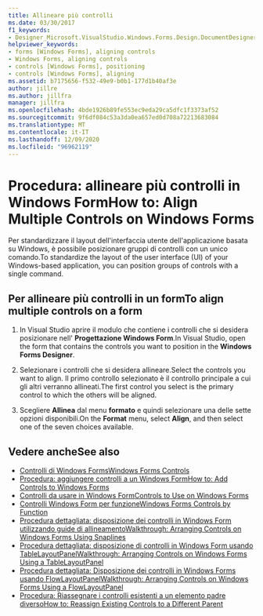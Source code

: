 ```yaml
---
title: Allineare più controlli
ms.date: 03/30/2017
f1_keywords:
- Designer_Microsoft.VisualStudio.Windows.Forms.Design.DocumentDesigner
helpviewer_keywords:
- forms [Windows Forms], aligning controls
- Windows Forms, aligning controls
- controls [Windows Forms], positioning
- controls [Windows Forms], aligning
ms.assetid: b7175656-f532-49e9-b0b1-177d1b40af3e
author: jillre
ms.author: jillfra
manager: jillfra
ms.openlocfilehash: 4bde1926b89fe553ec9eda29ca5dfc1f3373af52
ms.sourcegitcommit: 9f6df084c53a3da0ea657ed0d708a72213683084
ms.translationtype: MT
ms.contentlocale: it-IT
ms.lasthandoff: 12/09/2020
ms.locfileid: "96962119"
---
```

# <a name="how-to-align-multiple-controls-on-windows-forms"></a><span data-ttu-id="cbc69-102">Procedura: allineare più controlli in Windows Form</span><span class="sxs-lookup"><span data-stu-id="cbc69-102">How to: Align Multiple Controls on Windows Forms</span></span>

<span data-ttu-id="cbc69-103">Per standardizzare il layout dell'interfaccia utente dell'applicazione basata su Windows, è possibile posizionare gruppi di controlli con un unico comando.</span><span class="sxs-lookup"><span data-stu-id="cbc69-103">To standardize the layout of the user interface (UI) of your Windows-based application, you can position groups of controls with a single command.</span></span>

## <a name="to-align-multiple-controls-on-a-form"></a><span data-ttu-id="cbc69-104">Per allineare più controlli in un form</span><span class="sxs-lookup"><span data-stu-id="cbc69-104">To align multiple controls on a form</span></span>

1. <span data-ttu-id="cbc69-105">In Visual Studio aprire il modulo che contiene i controlli che si desidera posizionare nell' **Progettazione Windows Form**.</span><span class="sxs-lookup"><span data-stu-id="cbc69-105">In Visual Studio, open the form that contains the controls you want to position in the **Windows Forms Designer**.</span></span>

2. <span data-ttu-id="cbc69-106">Selezionare i controlli che si desidera allineare.</span><span class="sxs-lookup"><span data-stu-id="cbc69-106">Select the controls you want to align.</span></span> <span data-ttu-id="cbc69-107">Il primo controllo selezionato è il controllo principale a cui gli altri verranno allineati.</span><span class="sxs-lookup"><span data-stu-id="cbc69-107">The first control you select is the primary control to which the others will be aligned.</span></span>

3. <span data-ttu-id="cbc69-108">Scegliere **Allinea** dal menu **formato** e quindi selezionare una delle sette opzioni disponibili.</span><span class="sxs-lookup"><span data-stu-id="cbc69-108">On the **Format** menu, select **Align**, and then select one of the seven choices available.</span></span>

## <a name="see-also"></a><span data-ttu-id="cbc69-109">Vedere anche</span><span class="sxs-lookup"><span data-stu-id="cbc69-109">See also</span></span>

- [<span data-ttu-id="cbc69-110">Controlli di Windows Forms</span><span class="sxs-lookup"><span data-stu-id="cbc69-110">Windows Forms Controls</span></span>](index.md)
- [<span data-ttu-id="cbc69-111">Procedura: aggiungere controlli a un Windows Form</span><span class="sxs-lookup"><span data-stu-id="cbc69-111">How to: Add Controls to Windows Forms</span></span>](how-to-add-controls-to-windows-forms.md)
- [<span data-ttu-id="cbc69-112">Controlli da usare in Windows Form</span><span class="sxs-lookup"><span data-stu-id="cbc69-112">Controls to Use on Windows Forms</span></span>](controls-to-use-on-windows-forms.md)
- [<span data-ttu-id="cbc69-113">Controlli Windows Form per funzione</span><span class="sxs-lookup"><span data-stu-id="cbc69-113">Windows Forms Controls by Function</span></span>](windows-forms-controls-by-function.md)
- [<span data-ttu-id="cbc69-114">Procedura dettagliata: disposizione dei controlli in Windows Form utilizzando guide di allineamento</span><span class="sxs-lookup"><span data-stu-id="cbc69-114">Walkthrough: Arranging Controls on Windows Forms Using Snaplines</span></span>](walkthrough-arranging-controls-on-windows-forms-using-snaplines.md)
- [<span data-ttu-id="cbc69-115">Procedura dettagliata: disposizione di controlli in Windows Form usando TableLayoutPanel</span><span class="sxs-lookup"><span data-stu-id="cbc69-115">Walkthrough: Arranging Controls on Windows Forms Using a TableLayoutPanel</span></span>](walkthrough-arranging-controls-on-windows-forms-using-a-tablelayoutpanel.md)
- [<span data-ttu-id="cbc69-116">Procedura dettagliata: Disposizione dei controlli in Windows Forms usando FlowLayoutPanel</span><span class="sxs-lookup"><span data-stu-id="cbc69-116">Walkthrough: Arranging Controls on Windows Forms Using a FlowLayoutPanel</span></span>](walkthrough-arranging-controls-on-windows-forms-using-a-flowlayoutpanel.md)
- [<span data-ttu-id="cbc69-117">Procedura: Riassegnare i controlli esistenti a un elemento padre diverso</span><span class="sxs-lookup"><span data-stu-id="cbc69-117">How to: Reassign Existing Controls to a Different Parent</span></span>](how-to-reassign-existing-controls-to-a-different-parent.md)
